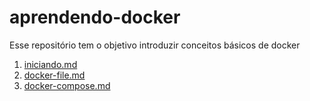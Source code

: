 # aprendendo-docker
Esse repositório tem o objetivo introduzir conceitos básicos de docker

1. [iniciando.md](./iniciando.md)
2. [docker-file.md](./docker-file.md)
3. [docker-compose.md](./docker-compose.md)